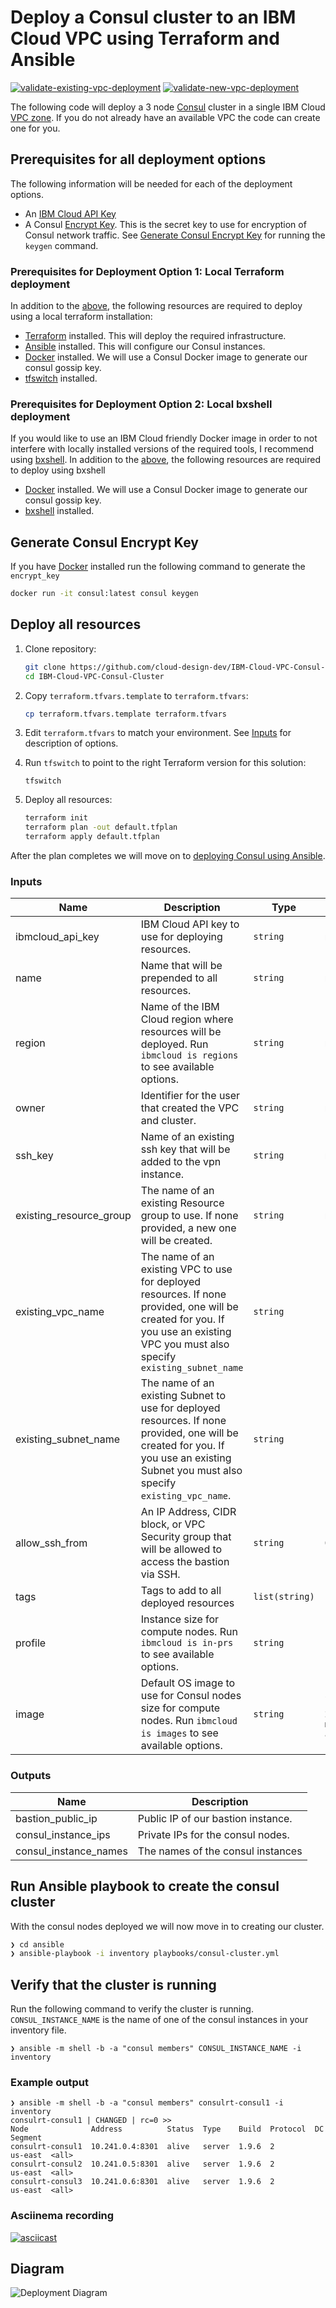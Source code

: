 # Deploy a Consul cluster to an IBM Cloud VPC using Terraform and Ansible
[![validate-existing-vpc-deployment](https://github.com/cloud-design-dev/IBM-Cloud-VPC-Consul-Cluster/actions/workflows/existing-vpc.yml/badge.svg)](https://github.com/cloud-design-dev/IBM-Cloud-VPC-Consul-Cluster/actions/workflows/existing-vpc.yml)  [![validate-new-vpc-deployment](https://github.com/cloud-design-dev/IBM-Cloud-VPC-Consul-Cluster/actions/workflows/new-vpc.yml/badge.svg)](https://github.com/cloud-design-dev/IBM-Cloud-VPC-Consul-Cluster/actions/workflows/new-vpc.yml)

The following code will deploy a 3 node [Consul](https://www.consul.io/) cluster in a single IBM Cloud [VPC zone](https://cloud.ibm.com/docs/vpc?topic=vpc-about-networking-for-vpc#networking-terms-zones). If you do not already have an available VPC the code can create one for you.

## Prerequisites for **all** deployment options
The following information will be needed for each of the deployment options.  

 - An [IBM Cloud API Key](https://cloud.ibm.com/docs/account?topic=account-userapikey#create_user_key)
 - A Consul [Encrypt Key](https://www.consul.io/docs/agent/options#_encrypt). This is the secret key to use for encryption of Consul network traffic. See [Generate Consul Encrypt Key](#generate-consul-encrypt-key) for running the `keygen` command.

### Prerequisites for Deployment Option 1: Local Terraform deployment
In addition to the [above](#prerequisites-for-all-deployment-options), the following resources are required to deploy using a local terraform installation:

 - [Terraform](https://learn.hashicorp.com/tutorials/terraform/install-cli) installed. This will deploy the required infrastructure.
 - [Ansible](https://docs.ansible.com/ansible/latest/installation_guide/intro_installation.html#installing-ansible-on-specific-operating-systems) installed. This will configure our Consul instances.  
 - [Docker](https://docs.docker.com/get-docker/) installed. We will use a Consul Docker image to generate our consul gossip key.
 - [tfswitch](https://tfswitch.warrensbox.com/Install/) installed. 

### Prerequisites for Deployment Option 2: Local bxshell deployment 
If you would like to use an IBM Cloud friendly Docker image in order to not interfere with locally installed versions of the required tools, I recommend using [bxshell](https://github.com/l2fprod/bxshell). In addition to the [above](#prerequisites-for-all-deployment-options), the following resources are required to deploy using bxshell

 - [Docker](https://docs.docker.com/get-docker/) installed. We will use a Consul Docker image to generate our consul gossip key.
 - [bxshell](https://github.com/l2fprod/bxshell#install) installed. 

## Generate Consul Encrypt Key
If you have [Docker](https://docs.docker.com/get-docker/) installed run the following command to generate the `encrypt_key`

```sh
docker run -it consul:latest consul keygen
```

## Deploy all resources
1. Clone repository:
    ```sh
    git clone https://github.com/cloud-design-dev/IBM-Cloud-VPC-Consul-Cluster.git
    cd IBM-Cloud-VPC-Consul-Cluster
    ```
1. Copy `terraform.tfvars.template` to `terraform.tfvars`:
   ```sh
   cp terraform.tfvars.template terraform.tfvars
   ```
1. Edit `terraform.tfvars` to match your environment. See [Inputs](#inputs) for description of options.

1. Run `tfswitch` to point to the right Terraform version for this solution:
   ```
   tfswitch
   ```
1. Deploy all resources:
   ```sh
   terraform init
   terraform plan -out default.tfplan 
   terraform apply default.tfplan
   ```

After the plan completes we will move on to [deploying Consul using Ansible](#run-ansible-playbook-to-create-the-consul-cluster). 

### Inputs

| Name | Description | Type | Default | Required |
|------|-------------|------|---------|:--------:|
| ibmcloud\_api\_key | IBM Cloud API key to use for deploying resources. | `string` | n/a | yes |
| name | Name that will be prepended to all resources. | `string` | n/a | yes |
| region | Name of the IBM Cloud region where resources will be deployed. Run `ibmcloud is regions` to see available options. | `string` | n/a | yes |
| owner | Identifier for the user that created the VPC and cluster. | `string` | n/a | yes |
| ssh\_key | Name of an existing ssh key that will be added to the vpn instance. | `string` | n/a | yes |
| existing\_resource\_group | The name of an existing Resource group to use. If none provided, a new one will be created. | `string` | n/a | no | 
| existing\_vpc\_name | The name of an existing VPC to use for deployed resources. If none provided, one will be created for you. If you use an existing VPC you must also specify `existing_subnet_name` | `string` | `n/a` | no |
| existing\_subnet\_name | The name of an existing Subnet to use for deployed resources. If none provided, one will be created for you. If you use an existing Subnet you must also specify `existing_vpc_name`. | `string` | `n/a` | no |
| allow\_ssh\_from | An IP Address, CIDR block, or VPC Security group that will be allowed to access the bastion via SSH. | `string` | `0.0.0.0/0` | no | 
| tags | Tags to add to all deployed resources | `list(string)` | `[]` | no |
| profile | Instance size for compute nodes. Run `ibmcloud is in-prs` to see available options. | `string` | `cx2-2x4` | no |
| image | Default OS image to use for Consul nodes size for compute nodes. Run `ibmcloud is images` to see available options. | `string` | `ibm-ubuntu-20-04-minimal-amd64-2` | no |

### Outputs
| Name | Description | 
|------|-------------|
| bastion\_public\_ip | Public IP of our bastion instance. |
| consul\_instance\_ips | Private IPs for the consul nodes. |
| consul\_instance\_names | The names of the consul instances |
## Run Ansible playbook to create the consul cluster
With the consul nodes deployed we will now move in to creating our cluster. 

```sh
❯ cd ansible 
❯ ansible-playbook -i inventory playbooks/consul-cluster.yml
```

## Verify that the cluster is running
Run the following command to verify the cluster is running. `CONSUL_INSTANCE_NAME` is the name of one of the consul instances in your inventory file. 

```shell
❯ ansible -m shell -b -a "consul members" CONSUL_INSTANCE_NAME -i inventory
```

### Example output
```shell
❯ ansible -m shell -b -a "consul members" consulrt-consul1 -i inventory
consulrt-consul1 | CHANGED | rc=0 >>
Node              Address          Status  Type    Build  Protocol  DC       Segment
consulrt-consul1  10.241.0.4:8301  alive   server  1.9.6  2         us-east  <all>
consulrt-consul2  10.241.0.5:8301  alive   server  1.9.6  2         us-east  <all>
consulrt-consul3  10.241.0.6:8301  alive   server  1.9.6  2         us-east  <all>
```

### Asciinema recording 
[![asciicast](https://asciinema.org/a/376553.svg)](https://asciinema.org/a/376553)

## Diagram
![Deployment Diagram](consul-cluster-diagram.png)
